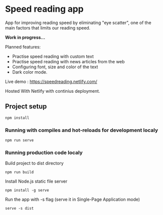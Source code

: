 




# Speed reading app
App for improving reading speed by eliminating "eye scatter", one of the main factors that limits our reading speed.

**Work in progress...**

Planned features:
- Practise speed reading with custom text
- Practise speed reading with news articles from the web
- Configuring font, size and color of the text
- Dark color mode.

Live demo : https://speedreading.netlify.com/

Hosted With Netlify with continius deployment.
## Project setup
```
npm install
```

### Running with compiles and hot-reloads for development localy
```
npm run serve
```

### Running production code localy
Build project to dist directory
```
npm run build
```
Install Node.js static file server
```
npm install -g serve
```
Run the app with -s flag (serve it in Single-Page Application mode)
```
serve -s dist
```

